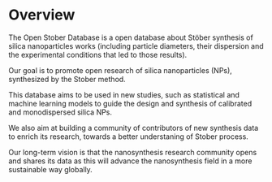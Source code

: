 # Overview

The Open Stober Database is a open database about Stöber synthesis of silica nanoparticles works (including particle diameters, their dispersion and the experimental conditions that led to those results).

Our goal is to promote open research of silica nanoparticles (NPs), synthesized by the Stober method.

This database aims to be used in new studies, such as statistical and machine learning models to guide the design and synthesis of calibrated and monodispersed silica NPs.

We also aim at building a community of contributors of new synthesis data to enrich its research, towards a better understaning of Stober process.

Our long-term vision is that the nanosynthesis research community opens and shares its data as this will advance the nanosynthesis field in a more sustainable way globally.